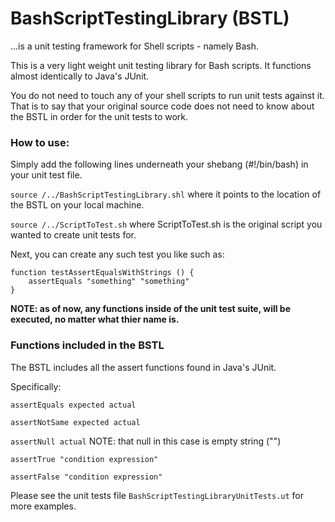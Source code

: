 # BashScriptTestingLibrary (BSTL)
...is a unit testing framework for Shell scripts - namely Bash.  

This is a very light weight unit testing library for Bash scripts.  It functions almost identically to Java's JUnit.

You do not need to touch any of your shell scripts to run unit tests against it.  That is to say that your original source code does not need to know about the BSTL in order for the unit tests to work.  

### How to use:
Simply add the following lines underneath your shebang (#!/bin/bash) in your unit test file.

`source /../BashScriptTestingLibrary.shl` where it points to the location of the BSTL on your local machine. 

`source /../ScriptToTest.sh`  where ScriptToTest.sh is the original script you wanted to create unit tests for.

Next, you can create any such test you like such as:

```
function testAssertEqualsWithStrings () {
    assertEquals "something" "something"
} 
```

**NOTE: as of now, any functions inside of the unit test suite, will be executed, no matter what thier name is.**

### Functions included in the BSTL
The BSTL includes all the assert functions found in Java's JUnit.

Specifically:

`assertEquals expected actual`

`assertNotSame expected actual`

`assertNull actual` NOTE: that null in this case is empty string ("")

`assertTrue "condition expression"`

`assertFalse "condition expression"`

Please see the unit tests file `BashScriptTestingLibraryUnitTests.ut` for more examples.  